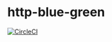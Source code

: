 # http-blue-green
[![CircleCI](https://circleci.com/gh/nwtgck/http-blue-green-node.svg?style=shield)](https://circleci.com/gh/nwtgck/http-blue-green-node)
